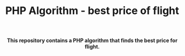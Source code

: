 <p align="center">
    <h1 align="center">PHP Algorithm - best price of flight</h1><br />
    <h4 align="center">This repository contains a PHP algorithm that finds the best price for flight.</h4>
</p>
